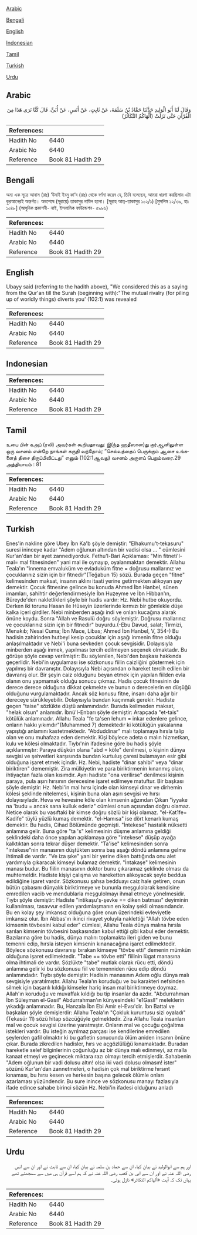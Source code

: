 [Arabic](#arabic)

[Bengali](#bengali)

[English](#english)

[Indonesian](#indonesian)

[Tamil](#tamil)

[Turkish](#turkish)

[Urdu](#urdu)

## Arabic


<div dir="rtl" lang="ar" style={{fontSize:'larger',backgroundColor:'#f8f9fa',padding:20}}>
وَقَالَ لَنَا أَبُو الْوَلِيدِ حَدَّثَنَا حَمَّادُ بْنُ سَلَمَةَ، عَنْ ثَابِتٍ، عَنْ أَنَسٍ، عَنْ أُبَىٍّ، قَالَ كُنَّا نَرَى هَذَا مِنَ الْقُرْآنِ حَتَّى نَزَلَتْ ‏(‏أَلْهَاكُمُ التَّكَاثُرُ‏)‏
</div>
<div style={{backgroundColor:'#f8f9fa',padding:20, marginBottom: 10}}><table> <thead> <tr> <th>References:</th> <th></th> </tr> </thead> <tbody><tr><td>Hadith No</td><td>6440</td></tr><tr><td>Arabic No</td><td>6440</td></tr><tr><td>Reference</td><td>Book 81 Hadith 29</td></tr></tbody></table></div>

## Bengali


<div dir="ltr" lang="bn" style={{fontSize:'larger',backgroundColor:'#f8f9fa',padding:20}}>
অন্য এক সূত্রে আনাস (রাঃ) ‘উবাই ইবনু কা‘ব (রাঃ) থেকে বর্ণনা করেন যে, তিনি বলেছেন, আমরা ধারণা করছিলাম এটা কুরআনেরই অন্তর্গত। অবশেষে (সূরায়ে) তাকাসুর নাযিল হলো। [সূরাহ আত্-তাকাসুর ১০২/১) [মুসলিম ১২/৩৯, হাঃ ১০৪৮] (আধুনিক প্রকাশনী- নাই, ইসলামিক ফাউন্ডেশন- ৫৯৯৬)
</div>
<div style={{backgroundColor:'#f8f9fa',padding:20, marginBottom: 10}}><table> <thead> <tr> <th>References:</th> <th></th> </tr> </thead> <tbody><tr><td>Hadith No</td><td>6440</td></tr><tr><td>Arabic No</td><td>6440</td></tr><tr><td>Reference</td><td>Book 81 Hadith 29</td></tr></tbody></table></div>

## English


<div dir="ltr" lang="en" style={{fontSize:'larger',backgroundColor:'#f8f9fa',padding:20}}>
Ubayy said (referring to the hadith above), "We considered this as a saying from the Qur'an till the Surah (beginning with):"The mutual rivalry (for piling up of worldly things) diverts you' (102:1) was revealed
</div>
<div style={{backgroundColor:'#f8f9fa',padding:20, marginBottom: 10}}><table> <thead> <tr> <th>References:</th> <th></th> </tr> </thead> <tbody><tr><td>Hadith No</td><td>6440</td></tr><tr><td>Arabic No</td><td>6440</td></tr><tr><td>Reference</td><td>Book 81 Hadith 29</td></tr></tbody></table></div>

## Indonesian


<div dir="ltr" lang="id" style={{fontSize:'larger',backgroundColor:'#f8f9fa',padding:20}}>

</div>
<div style={{backgroundColor:'#f8f9fa',padding:20, marginBottom: 10}}><table> <thead> <tr> <th>References:</th> <th></th> </tr> </thead> <tbody><tr><td>Hadith No</td><td>6440</td></tr><tr><td>Arabic No</td><td>6440</td></tr><tr><td>Reference</td><td>Book 81 Hadith 29</td></tr></tbody></table></div>

## Tamil


<div dir="ltr" lang="ta" style={{fontSize:'larger',backgroundColor:'#f8f9fa',padding:20}}>
உபை பின் கஅப் (ரலி) அவர்கள் கூறியதாவது: இ(ந்த ஹதீஸான)து குர்ஆனிலுள்ள ஒரு வசனம் என்றே நாங்கள் கருதி வந்தோம்; “செல்வத்தைப் பெருக்கும் ஆசை உங்களைத் திசை திருப்பிவிட்டது” எனும் (102:1ஆவது) வசனம் அருளப் பெறும்வரை.29 அத்தியாயம் : 81
</div>
<div style={{backgroundColor:'#f8f9fa',padding:20, marginBottom: 10}}><table> <thead> <tr> <th>References:</th> <th></th> </tr> </thead> <tbody><tr><td>Hadith No</td><td>6440</td></tr><tr><td>Arabic No</td><td>6440</td></tr><tr><td>Reference</td><td>Book 81 Hadith 29</td></tr></tbody></table></div>

## Turkish


<div dir="ltr" lang="tr" style={{fontSize:'larger',backgroundColor:'#f8f9fa',padding:20}}>
Enes'in nakline göre Ubey İbn Ka'b şöyle demiştir: "Elhakumu't-tekasuru" suresi ininceye kadar "Adem oğlunun altından bir vadisi olsa ... " cümlesini Kur'an'dan bir ayet zannediyorduk. Fethu'l-Bari Açıklaması: "Min fitneti'l-mal= mal fitnesinden" yani mal ile oynayıp, oyalanmaktan demektir. Allahu Teala'ın "innema emvaluküm ve evladuküm fitne = doğrusu mallarınız ve çocuklarınız sizin için bir fitnedir"(Teğabun 15) sözü. Burada geçen "fitne" kelimesinden maksat, insanın aklını itaati yerine getirmekten alıkoyan şey demektir. Çocuk fitnesine gelince bu konuda Ahmed İbn Hanbel, sünen imamları, sahihtir değerlendirmesiyle İbn Huzeyme ve İbn Hibban'ın, Büreyde'den nakletlikleri şöyle bir hadis vardır: Hz. Nebi hutbe okuyordu. Derken iki torunu Hasan ile Hüseyin üzerlerinde kırmızı bir gömlekle düşe kalka içeri girdiler. Nebi minberden aşağı indi ve onları kucağına alarak önüne koydu. Sonra "Allah ve Rasulü doğru söylemiştir. Doğrusu mallarınız ve çocuklarınız sizin için bir fitnedir" buyurdu.(-Ebu Davud, salat; Tirmizi, Menakıb; Nesai Cuma; İbn Mace, Libas; Ahmed İbn Hanbel, V, 354-) Bu hadisin zahirinden hutbeyi kesip çocuklar için aşağı inmenin fitne olduğu anlaşılmaktadır ve Nebi'i buna sevkeden çocuk sevgisidir. Dolayısıyla minberden aşağı inmek, yapılması tercih edilmeyen seçenek olmaktadır. Bu görüşe şöyle cevap verilmiştir: Bu söylenilen, Nebi'den başkası hakkında geçerlidir. Nebi'in uygulaması ise sözkonusu fiilin caizliğini göstermek için yapılmış bir davranıştır. Dolayısıyla Nebi açısından o hareket tercih edilen bir davranış olur. Bir şeyin caiz olduğunu beyan etmek için yapılan fiilden evla olanın onu yapmamak olduğu sonucu çıkmaz. Hadis çocuk fitnesinin de derece derece olduğuna dikkat çekmekte ve bunun o derecelerin en düşüğü olduğunu vurgulamaktadır. Ancak söz konusu fitne, insanı daha ağır bir dereceye sürükleyebilir. Dolayısıyla bundan kaçınmak gerekir. Hadiste geçen "taise" sözlükte düştü anlamındadır. Burada kelimeden maksat, "helak olsun" anlamıdır. İbnü'l-Enbarı şöyle demiştir: Arapçada "et-tais" kötülük anlamınadır. Allahu Teala "fe ta'sen lehum = inkar edenlere gelince, onların hakkı yıkımdır"(Muhammed 7) demektedir ki kötülüğün yakalarına yapıştığı anlamını kastetmektedir. "Abduddinar" malı toplamaya hırsla talip olan ve onu muhafaza eden demektir. Kişi böylece adeta o malın hizmetkan, kulu ve kölesi olmaktadır. Tıybı'nin ifadesine göre bu hadis şöyle açıklanmıştır: Paraya düşkün olana "abd = köle" denilmesi, o kişinin dünya sevgisi ve şehvetleri karşısında bundan kurtuluş çaresi bulamayan esir gibi olduğuna işaret etmek içindir. Hz. Nebi, hadiste "dinar sahibi" veya "dinar biriktiren" dememiştir. Zira mülkiyetin ve para biriktirmenin kınanmış olanı, ihtiyaçtan fazla olan kısımdır. Aynı hadiste "ona verilirse" denilmesi kişinin paraya, pula aşırı hırsının derecesine işaret edilmeye matuftur. Bir başkası şöyle demiştir: Hz. Nebi'in mal hırsı içinde olan kimseyi dinar ve dirhemin kölesi şeklinde nitelemesi, kişinin buna olan aşırı sevgisi ve hırsı dolayısıyladır. Heva ve hevesine köle olan kimsenin ağzından Çıkan "iyyake na 'budu = ancak sana kulluk ederiz" cümlesi onun açısından doğru olamaz. Netice olarak bu vasıftaki bir kimse doğru sözlü bir kişi olamaz. "el-Kat1fe= Kadife" tüylü yüzlü kumaş demektir. "el-Hamısa" ise dört kenarlı kumaş demektir. Bu hadis, Cihad Bölümünde geçmişti. "İntekese" hastalık nüksetti anlamına gelir. Buna göre "ta 's" kelimesinin düşme anlamına geldiği şeklindeki daha önce yapılan açıklamaya göre "intekese" düşüp ayağa kalktıktan sonra tekrar düşer demektir. "Ta'ise" kelimesinden sonra "intekese"nin manasının düştükten sonra baş aşağı döndü anlamına gelme ihtimali de vardır. "Ve iza şıke" yani bir yerine diken battığında onu alet yardımıyla çıkaracak kimseyi bulamaz demektir. "İntakaşe" kelimesinin manası budur. Bu fiilin manasının doktor bunu çıkaramaz şeklinde olması da muhtemeldir. Hadiste kişiyi çalışma ve hareketten alıkoyacak şeyle beddua edildiğine işaret vardır. Sözkonusu şahsa bedduayı caiz hale getiren, onun bütün çabasını dünyalık biriktirmeye ve bununla meşgulolarak kendisine emredilen vacib ve mendublarla meşgulolmayı ihmal etmeye yönelmesidir. Tıybı şöyle demiştir: Hadiste "intikaşu'ş-şevke == diken batması" deyiminin kullanılması, tasavvur edilen yardımlaşmanın en kolay şekli olmasındandır. Bu en kolay şey imkansız olduğuna göre onun üzerindeki evleviyetle imkansız olur. İbn Abbas'ın ikinci rivayet yoluyla naklettiği "Allah tövbe eden kimsenin tövbesini kabul eder" cümlesi, Allahu Teala dünya malına hırsla sarılan kimsenin tövbesini başkasından kabul ettiği gibi kabul eder demektir. Bazılarına göre bu hadis, dünya malını toplamakta ileri giden ve bunu temenni edip, hırsla isteyen kimsenin kınanacağına işaret edilmektedir. Böylece sözkonusu davranışı bırakan kimseye "tövbe etti" demenin mümkün olduğuna işaret edilmektedir. "Tabe == tövbe etti" fiilinin lügat manasına olma ihtimali de vardır. Sözlükte "tabe" mutlak olarak rücu etti, döndü anlamına gelir ki bu sözkonusu fiil ve temenniden rücu edip döndü anlamındadır. Tıybı şöyle demiştir: Hadisin manasının Adem oğlu dünya malı sevgisiyle yaratılmıştır. Allahu Teala'ın koruduğu ve bu karakteri nefsinden silmek için başarılı kıldığı kimseler hariç insan mal biriktirmeye doymaz. Allah'ın koruduğu ve muvaffak kıldığı bu tip insanlar da azdır. "Abdurrahman İbn Süleyman el-Gasıl" Abdurrahman'ın künyesindeki "e1Gasll" meleklerin yıkadığı anlamınadır. Bu, Hanzala İbn Ebi Amir el-Evsı'dir. İbn Battal ve başkaları şöyle demişlerdir: Allahu Teala'ın "Çokluk kuruntusu sizi oyaladı"(Tekasür 11) sözü hitap sözcüğüyle gelmektedir. Zira Allahu Teala insanları mal ve çocuk sevgisi üzerine yaratmıştır. Onların mal ve çocuğu çoğaltma istekleri vardır. Bu isteğin ayrılmaz parçası ise kendilerine emredilen şeylerden gafil olmaktır ki bu gafletin sonucunda ölüm aniden insanın önüne çıkar. Burada zikredilen hadisler, hırs ve açgözlülüğü kınamaktadır. Buradan hareketle selef bilginlerinin çoğunluğu az bir dünya malı edinmeyi, az malla kanaat etmeyi ve geçinecek miktara razı olmayı tercih etmişlerdir. Sahabenin "Adem oğlunun bir vadi dolusu altın! olsa iki vadi dolusu olmasın! ister" sözünü Kur'an'dan zannetmeleri, o hadisin çok mal biriktirme hırsınt kınaması, bu hırsı kesen ve herkesin başına gelecek ölümle onları azarlaması yüzündendir. Bu sure inince ve sözkonusu manayı fazlasıyla ifade edince sahabe birinci sözün Hz. Nebi'in ifadesi olduğunu anladı
</div>
<div style={{backgroundColor:'#f8f9fa',padding:20, marginBottom: 10}}><table> <thead> <tr> <th>References:</th> <th></th> </tr> </thead> <tbody><tr><td>Hadith No</td><td>6440</td></tr><tr><td>Arabic No</td><td>6440</td></tr><tr><td>Reference</td><td>Book 81 Hadith 29</td></tr></tbody></table></div>

## Urdu


<div dir="rtl" lang="ur" style={{fontSize:'larger',backgroundColor:'#f8f9fa',padding:20}}>
اور ہم سے ابوالولید نے بیان کیا، ان سے حماد بن سلمہ نے بیان کیا، ان سے ثابت نے اور ان سے انس رضی اللہ عنہ نے اور ان سے ابی بن کعب رضی اللہ عنہ نے کہ ہم اسے قرآن ہی میں سے سمجھتے تھے یہاں تک کہ آیت «ألهاكم التكاثر‏» نازل ہوئی۔
</div>
<div style={{backgroundColor:'#f8f9fa',padding:20, marginBottom: 10}}><table> <thead> <tr> <th>References:</th> <th></th> </tr> </thead> <tbody><tr><td>Hadith No</td><td>6440</td></tr><tr><td>Arabic No</td><td>6440</td></tr><tr><td>Reference</td><td>Book 81 Hadith 29</td></tr></tbody></table></div>